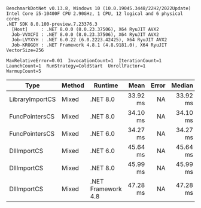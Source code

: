 ```

BenchmarkDotNet v0.13.8, Windows 10 (10.0.19045.3448/22H2/2022Update)
Intel Core i5-10400F CPU 2.90GHz, 1 CPU, 12 logical and 6 physical cores
.NET SDK 8.0.100-preview.7.23376.3
  [Host]     : .NET 8.0.0 (8.0.23.37506), X64 RyuJIT AVX2
  Job-VVXCFI : .NET 8.0.0 (8.0.23.37506), X64 RyuJIT AVX2
  Job-LVYXYH : .NET 6.0.22 (6.0.2223.42425), X64 RyuJIT AVX2
  Job-KROGQY : .NET Framework 4.8.1 (4.8.9181.0), X64 RyuJIT VectorSize=256

MaxRelativeError=0.01  InvocationCount=1  IterationCount=1  
LaunchCount=1  RunStrategy=ColdStart  UnrollFactor=1  
WarmupCount=5  

```
| Type            | Method | Runtime            | Mean     | Error | Median   | Min      | Max      | Allocated |
|---------------- |------- |------------------- |---------:|------:|---------:|---------:|---------:|----------:|
| LibraryImportCS | Mixed  | .NET 8.0           | 33.92 ms |    NA | 33.92 ms | 33.92 ms | 33.92 ms |     952 B |
| FuncPointersCS  | Mixed  | .NET 8.0           | 34.10 ms |    NA | 34.10 ms | 34.10 ms | 34.10 ms |    1000 B |
| FuncPointersCS  | Mixed  | .NET 6.0           | 34.27 ms |    NA | 34.27 ms | 34.27 ms | 34.27 ms |    1240 B |
| DllImportCS     | Mixed  | .NET 6.0           | 45.64 ms |    NA | 45.64 ms | 45.64 ms | 45.64 ms |    1192 B |
| DllImportCS     | Mixed  | .NET 8.0           | 45.99 ms |    NA | 45.99 ms | 45.99 ms | 45.99 ms |     952 B |
| DllImportCS     | Mixed  | .NET Framework 4.8 | 47.28 ms |    NA | 47.28 ms | 47.28 ms | 47.28 ms |         - |
